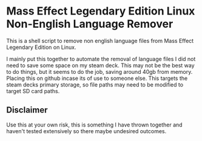 # Mass Effect Legendary Edition Linux Non-English Language Remover
This is a shell script to remove non english language files from Mass Effect Legendary Edition on Linux.

I mainly put this together to automate the removal of language files I did not need to save some space on my steam deck. This may not be the best way to do things, but it seems to do the job, saving around 40gb from memory. Placing this on github incase its of use to someone else. This targets the steam decks primary storage, so file paths may need to be modified to target SD card paths.

## Disclaimer
Use this at your own risk, this is something I have thrown together and haven't tested extensively so there maybe undesired outcomes.
